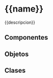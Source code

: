 # {{name}}
{{descripcion}}

## Componentes


## Objetos
<!-- START autogenerated-objects -->
<!-- END autogenerated-objects -->

## Clases
